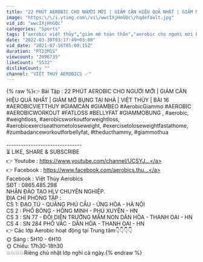 ```yaml
---
title: "22 PHÚT AEROBIC CHO NGƯỜI MỚI | GIẢM CÂN HIỆU QUẢ NHẤT | GIẢM MỠ BỤNG TẠI NHÀ | VIỆT THỦY |BÀI SỐ 16"
image: "https:\/\/i.ytimg.com\/vi\/wwcIXjHnGQc\/hqdefault.jpg"
vid_id: "wwcIXjHnGQc"
categories: "Sports"
tags: ["aerobic việt thủy","giảm mỡ toàn thân","aerobic cho người mới bắt đầu"]
date: "2022-03-30T03:17:49+03:00"
vid_date: "2021-07-16T05:00:15Z"
duration: "PT22M1S"
viewcount: "2096735"
likeCount: "5532"
dislikeCount: ""
channel: "VIỆT THUỶ AEROBICS ✅"
---
```

{% raw %}👉 Bài Tập : 22 PHÚT AEROBIC CHO NGƯỜI MỚI | GIẢM CÂN HIỆU QUẢ NHẤT | GIẢM MỠ BỤNG TẠI NHÀ | VIỆT THỦY | BÀI 16<br />#AEROBICVIETTHUY #GIAMCAN #GIAMBEO #AerobicGiammo #AEROBIC #AEROBICWORKOUT #FATLOSS #BELLYFAT #GIAMMOBUNG , #aerobic, #weightloss, #aerobicsworkoutforweightloss, #aerobicexerciseathometoloseweight,  #exercisetoloseweightfastathome,  #zumbadanceworkoutforbellyfat, #theducthammy, #giammothua <br /><br />-------------------------------<br />⏳ LIKE, SHARE &amp; SUBSCRIBE <br />       👉 Youtube : <a rel="nofollow" target="blank" href="https://www.youtube.com/channel/UCSYJ...">https://www.youtube.com/channel/UCSYJ...</a><br />       👉 Facebook : <a rel="nofollow" target="blank" href="https://www.facebook.com/aerobics.thu...">https://www.facebook.com/aerobics.thu...</a><br />             Facebook : Việt Thủy Aerobics <br />SĐT : 0865.485.298 <br />NHẬN ĐÀO TẠO HLV CHUYÊN NGHIỆP.  <br />ĐỊA CHỈ PHÒNG TẬP : <br />CS 1: ĐẠO TÚ - QUẢNG PHÚ CẦU - ỨNG HÒA - HÀ  NỘI<br />CS 2 : PHỐ BÓNG - HỒNG MINH - PHÚ XUYÊN - HN<br />CS 3 : SN 77 - ĐỐI DIỆN TRƯỜNG MẦM NON DÂN HÒA - THANH OAI - HN<br />CS 4 : SN 284 PHỐ VÁC - DÂN HÒA - THANH OAI - HN<br />👉 Các lớp Aerobic hoạt động tại Trung tâm👇👇👇👇<br />🌞 Sáng : 5H10 - 6H10<br />🌞 Chiều: 17h30-18h30<br />💥💥💥💥Riêng chủ nhật lớp nghỉ cả ngày.{% endraw %}
